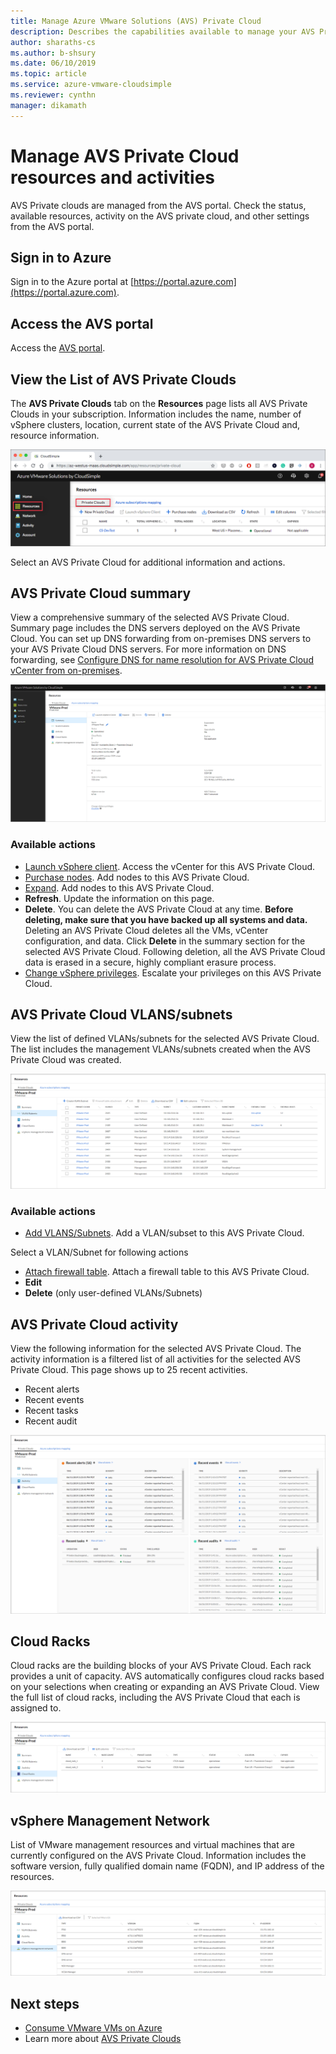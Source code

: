 ```yaml
--- 
title: Manage Azure VMware Solutions (AVS) Private Cloud
description: Describes the capabilities available to manage your AVS Private Cloud resources and activity
author: sharaths-cs
ms.author: b-shsury 
ms.date: 06/10/2019 
ms.topic: article 
ms.service: azure-vmware-cloudsimple 
ms.reviewer: cynthn 
manager: dikamath 
---
```


# Manage AVS Private Cloud resources and activities

AVS Private clouds are managed from the AVS portal. Check the status, available resources, activity on the AVS private cloud, and other settings from the AVS portal.

## Sign in to Azure

Sign in to the Azure portal at [https://portal.azure.com](https://portal.azure.com).

## Access the AVS portal

Access the [AVS portal](access-cloudsimple-portal.md).

## View the List of AVS Private Clouds

The **AVS Private Clouds** tab on the **Resources** page lists all AVS Private Clouds in your subscription. Information includes the name, number of vSphere clusters, location, current state of the AVS Private Cloud and, resource information.

![AVS Private Cloud page](media/manage-private-cloud.png)

Select an AVS Private Cloud for additional information and actions.

## AVS Private Cloud summary

View a comprehensive summary of the selected AVS Private Cloud. Summary page includes the DNS servers deployed on the AVS Private Cloud. You can set up DNS forwarding from on-premises DNS servers to your AVS Private Cloud DNS servers. For more information on DNS forwarding, see [Configure DNS for name resolution for AVS Private Cloud vCenter from on-premises](https://docs.azure.cloudsimple.com/on-premises-dns-setup/).

![AVS Private Cloud Summary](media/private-cloud-summary.png)

### Available actions

* [Launch vSphere client](https://docs.azure.cloudsimple.com/vsphere-access/). Access the vCenter for this AVS Private Cloud.
* [Purchase nodes](create-nodes.md). Add nodes to this AVS Private Cloud.
* [Expand](expand-private-cloud.md). Add nodes to this AVS Private Cloud.
* **Refresh**. Update the information on this page.
* **Delete**. You can delete the AVS Private Cloud at any time. **Before deleting, make sure that you have backed up all systems and data.** Deleting an AVS Private Cloud deletes all the VMs, vCenter configuration, and data. Click **Delete** in the summary section for the selected AVS Private Cloud. Following deletion, all the AVS Private Cloud data is erased in a secure, highly compliant erasure process.
* [Change vSphere privileges](escalate-private-cloud-privileges.md). Escalate your privileges on this AVS Private Cloud.

## AVS Private Cloud VLANS/subnets

View the list of defined VLANs/subnets for the selected AVS Private Cloud. The list includes the management VLANs/subnets created when the AVS Private Cloud was created.

![AVS Private Cloud - VLANs/Subnets](media/private-cloud-vlans-subnets.png) 

### Available actions

* [Add VLANS/Subnets](https://docs.azure.cloudsimple.com/create-vlan-subnet/). Add a VLAN/subset to this AVS Private Cloud.

Select a VLAN/Subnet for following actions
* [Attach firewall table](https://docs.azure.cloudsimple.com/firewall/). Attach a firewall table to this AVS Private Cloud.
* **Edit**
* **Delete** (only user-defined VLANs/Subnets)

## AVS Private Cloud activity

View the following information for the selected AVS Private Cloud. The activity information is a filtered list of all activities for the selected AVS Private Cloud. This page shows up to 25 recent activities.

* Recent alerts
* Recent events
* Recent tasks
* Recent audit

![AVS Private Cloud - Activity](media/private-cloud-activity.png)

## Cloud Racks

Cloud racks are the building blocks of your AVS Private Cloud. Each rack provides a unit of capacity. AVS automatically configures cloud racks based on your selections when creating or expanding an AVS Private Cloud. View the full list of cloud racks, including the AVS Private Cloud that each is assigned to.

![AVS Private Cloud - Cloud Racks](media/private-cloud-cloudracks.png)

## vSphere Management Network

List of VMware management resources and virtual machines that are currently configured on the AVS Private Cloud. Information includes the software version, fully qualified domain name (FQDN), and IP address of the resources.

![AVS Private Cloud - vSphere Management Network](media/private-cloud-vsphere-management-network.png)

## Next steps

* [Consume VMware VMs on Azure](quickstart-create-vmware-virtual-machine.md)
* Learn more about [AVS Private Clouds](cloudsimple-private-cloud.md)
